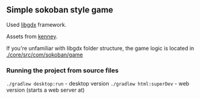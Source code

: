 ## Simple sokoban style game

Used [libgdx](https://libgdx.com/) framework.

Assets from [kenney](https://www.kenney.nl/assets/sokoban).

If you're unfamiliar with libgdx folder structure, the game logic is located in [./core/src/com/sokoban/game](./core/src/com/sokoban/game)

### Running the project from source files

`./gradlew desktop:run` - desktop version
`./gradlew html:superDev` - web version (starts a web server at)

